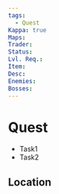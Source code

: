 ```yaml
---
tags:
  - Quest
Kappa: true
Maps: 
Trader: 
Status:
Lvl. Req.:
Item: 
Desc: 
Enemies: 
Bosses:
---
```

# Quest

* Task1
* Task2
## Location

